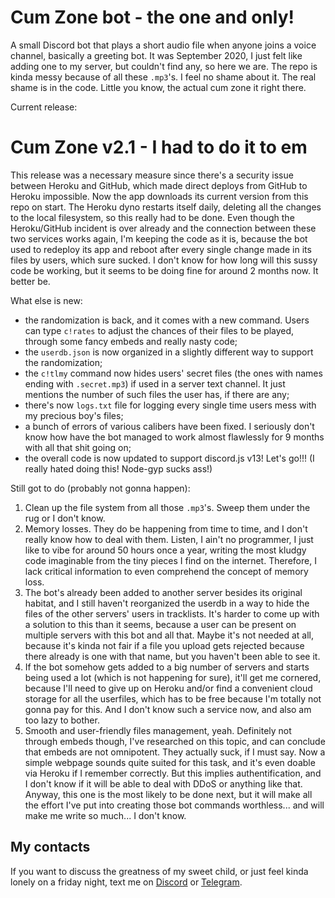 # Cum Zone bot - the one and only!
A small Discord bot that plays a short audio file when anyone joins a voice channel, basically a greeting bot. It was September 2020, I just felt like adding one to my server, but couldn't find any, so here we are. The repo is kinda messy because of all these `.mp3`'s. I feel no shame about it. The real shame is in the code. Little you know, the actual cum zone it right there.

Current release:

# Cum Zone v2.1 - I had to do it to em
This release was a necessary measure since there's a security issue between Heroku and GitHub, which made direct deploys from GitHub to Heroku impossible. 
Now the app downloads its current version from this repo on start. The Heroku dyno restarts itself daily, deleting all the changes to the local filesystem, so this really had to be done. Even though the Heroku/GitHub incident is over already and the connection between these two services works again, I'm keeping the code as it is, because the bot used to redeploy its app and reboot after every single change made in its files by users, which sure sucked. I don't know for how long will this sussy code be working, but it seems to be doing fine for around 2 months now. It better be.

What else is new:
- the randomization is back, and it comes with a new command. Users can type `c!rates` to adjust the chances of their files to be played, through some fancy embeds and really nasty code;
- the `userdb.json` is now organized in a slightly different way to support the randomization;
- the `c!tlmy` command now hides users' secret files (the ones with names ending with `.secret.mp3`) if used in a server text channel. It just mentions the number of such files the user has, if there are any;
- there's now `logs.txt` file for logging every single time users mess with my precious boy's files;
- a bunch of errors of various calibers have been fixed. I seriously don't know how have the bot managed to work almost flawlessly for 9 months with all that shit going on;
- the overall code is now updated to support discord.js v13! Let's go!!! (I really hated doing this! Node-gyp sucks ass!)

Still got to do (probably not gonna happen):
1. Сlean up the file system from all those `.mp3`'s. Sweep them under the rug or I don't know.
2. Memory losses. They do be happening from time to time, and I don't really know how to deal with them. Listen, I ain't no programmer, I just like to vibe for around 50 hours once a year, writing the most kludgy code imaginable from the tiny pieces I find on the internet. Therefore, I lack critical information to even comprehend the concept of memory loss.
3. The bot's already been added to another server besides its original habitat, and I still haven't reorganized the userdb in a way to hide the files of the other servers' users in tracklists. It's harder to come up with a solution to this than it seems, because a user can be present on multiple servers with this bot and all that. Maybe it's not needed at all, because it's kinda not fair if a file you upload gets rejected because there already is one with that name, but you haven't been able to see it.
4. If the bot somehow gets added to a big number of servers and starts being used a lot (which is not happening for sure), it'll get me cornered, because I'll need to give up on Heroku and/or find a convenient cloud storage for all the userfiles, which has to be free because I'm totally not gonna pay for this. And I don't know such a service now, and also am too lazy to bother.
5. Smooth and user-friendly files management, yeah. Definitely not through embeds though, I've researched on this topic, and can conclude that embeds are not omnipotent. They actually suck, if I must say. Now a simple webpage sounds quite suited for this task, and it's even doable via Heroku if I remember correctly. But this implies authentification, and I don't know if it will be able to deal with DDoS or anything like that. Anyway, this one is the most likely to be done next, but it will make all the effort I've put into creating those bot commands worthless... and will make me write so much... I don't know.

## My contacts

If you want to discuss the greatness of my sweet child, or just feel kinda lonely on a friday night, text me on [Discord](https://discordapp.com/users/643129279298928641/) or [Telegram](https://t.me/lllliye).
